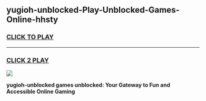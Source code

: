 
## yugioh-unblocked-Play-Unblocked-Games-Online-hhsty
<h3>
<a href="https://premium76.site?title=yugioh-unblocked&ref=25A">CLICK TO PLAY</a></h3>
<hr>

<h3>
<a href="https://premium76.site?title=yugioh-unblocked&ref=25A">CLICK 2 PLAY</a>
  
</h3>

<a href="https://premium76.site?title=yugioh-unblocked&ref=25A"><img src="https://clearcache.store/games.png"></a>


**yugioh-unblocked games unblocked: Your Gateway to Fun and Accessible Online Gaming**
